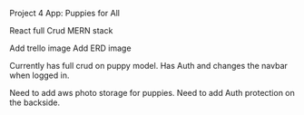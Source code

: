 Project 4 App: Puppies for All

React full Crud MERN stack

Add trello image
Add ERD image

Currently has full crud on puppy model.
Has Auth and changes the navbar when logged in.

Need to add aws photo storage for puppies.
Need to add Auth protection on the backside.

